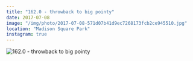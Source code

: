```yaml
---
title: "162.0 - throwback to big pointy"
date: 2017-07-08
image: "/img/photo/2017-07-08-571d07b41d9ec7268173fcb2ce945510.jpg"
location: "Madison Square Park"
instagram: true
---
```


![162.0 - throwback to big pointy](/img/photo/2017-07-08-571d07b41d9ec7268173fcb2ce945510.jpg)
